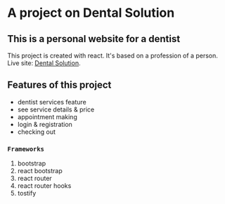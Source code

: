 # A project on Dental Solution
## This is a personal website for a dentist

This project is created with react. It's based on a profession of a person.
Live site: [Dental Solution](https://dental-solution-6f8eb.web.app/).

## Features of this project

* dentist services feature
* see service details & price
* appointment making
* login & registration
* checking out

### `Frameworks`

1. bootstrap
2. react bootstrap
3. react router
4. react router hooks
5. tostify
